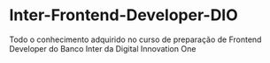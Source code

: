 # Inter-Frontend-Developer-DIO
Todo o conhecimento adquirido no curso de preparação de Frontend Developer do Banco Inter da Digital Innovation One
